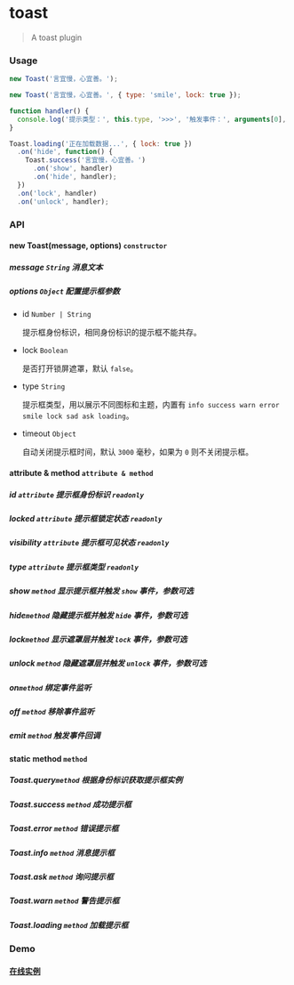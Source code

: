 # toast

> A toast plugin

### Usage

```js
new Toast('言宜慢，心宜善。');

new Toast('言宜慢，心宜善。', { type: 'smile', lock: true });

function handler() {
  console.log('提示类型：', this.type, '>>>', '触发事件：', arguments[0], '>>>', '回调参数：', arguments[1]);
}

Toast.loading('正在加载数据...', { lock: true })
  .on('hide', function() {
    Toast.success('言宜慢，心宜善。')
      .on('show', handler)
      .on('hide', handler);
  })
  .on('lock', handler)
  .on('unlock', handler);
```

### API

#### new Toast(message, options) `constructor`

##### _message_ `String` 消息文本

##### _options_ `Object` 配置提示框参数

* id `Number | String`

  提示框身份标识，相同身份标识的提示框不能共存。

* lock `Boolean`

  是否打开锁屏遮罩，默认 `false`。

* type `String`

  提示框类型，用以展示不同图标和主题，内置有
  `info success warn error smile lock sad ask loading`。

* timeout `Object`

  自动关闭提示框时间，默认 `3000` 毫秒，如果为 `0` 则不关闭提示框。

#### attribute & method `attribute & method`

##### id `attribute` 提示框身份标识 `readonly`

##### locked `attribute` 提示框锁定状态 `readonly`

##### visibility `attribute` 提示框可见状态 `readonly`

##### type `attribute` 提示框类型 `readonly`

##### show `method` 显示提示框并触发 `show` 事件，参数可选

##### hide`method` 隐藏提示框并触发 `hide` 事件，参数可选

##### lock`method` 显示遮罩层并触发 `lock` 事件，参数可选

##### unlock `method` 隐藏遮罩层并触发 `unlock` 事件，参数可选

##### on`method` 绑定事件监听

##### off `method` 移除事件监听

##### emit `method` 触发事件回调

#### static method `method`

##### Toast.query`method` 根据身份标识获取提示框实例

##### Toast.success `method` 成功提示框

##### Toast.error `method` 错误提示框

##### Toast.info `method` 消息提示框

##### Toast.ask `method` 询问提示框

##### Toast.warn `method` 警告提示框

##### Toast.loading `method` 加载提示框

### Demo

#### [在线实例](https://nuintun.github.io/toast/toast.html)
